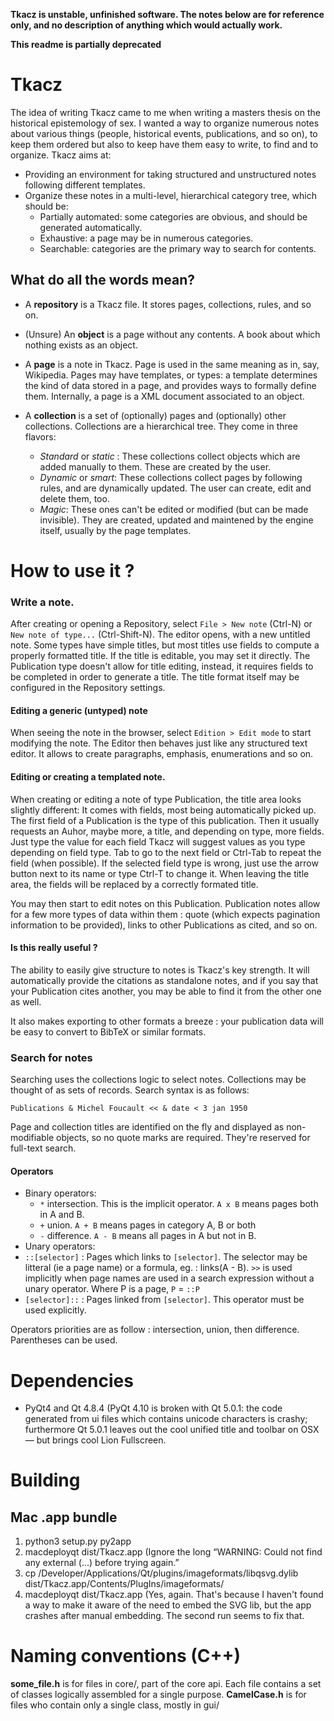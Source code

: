 **Tkacz is unstable, unfinished software. The notes below are for reference only, and no description of anything which would actually work.**

**This readme is partially deprecated**

# Tkacz

The idea of writing Tkacz came to me when writing a masters thesis on the historical epistemology of sex. I wanted a way to organize numerous notes about various things (people, historical events, publications, and so on), to keep them ordered but also to keep have them easy to write, to find and to organize. Tkacz aims at:

  * Providing an environment for taking structured and unstructured notes following different templates.
  * Organize these notes in a multi-level, hierarchical category tree, which should be:
    * Partially automated: some categories are obvious, and should be generated automatically.
    * Exhaustive: a page may be in numerous categories.
    * Searchable: categories are the primary way to search for contents.
           
## What do all the words mean?
           
 * A **repository** is a Tkacz file. It stores pages, collections, rules, and so on.
 
 * (Unsure) An **object** is a page without any contents. A book about which nothing exists as an object. 

 * A **page** is a note in Tkacz. Page is used in the same meaning as in, say, Wikipedia. Pages may have templates, or types: a template determines the kind of data stored in a page, and provides ways to formally define them. Internally, a page is a XML document associated to an object. 
 
 * A **collection** is a set of (optionally) pages and (optionally) other collections. Collections are a hierarchical tree. They come in three flavors:
 
   * *Standard* or *static*
   : These collections collect objects which are added manually to them. These are created by the user.
   * *Dynamic* or *smart*: These collections collect pages by following rules, and are dynamically updated. The user can create, edit and delete them, too.
   * *Magic*: These ones can't be edited or modified (but can be made invisible). They are created, updated and maintened by the engine itself, usually by the page templates.

# How to use it ?
              
### Write a note.
              
After creating or opening a Repository, select `File > New note` (Ctrl-N) or `New note of type...` (Ctrl-Shift-N). The editor opens, with a new untitled note. Some types have simple titles, but most titles use fields to compute a properly formatted title. If the title is editable, you may set it directly.  The Publication type doesn't allow for title editing, instead, it requires fields to be completed in order to generate a title. The title format itself may be configured in the Repository settings. 

#### Editing a generic (untyped) note

When seeing the note in the browser, select `Edition > Edit mode` to start modifying the note. The Editor then behaves just like any structured text editor. It allows to create paragraphs, emphasis, enumerations and so on.

#### Editing or creating a templated note.

When creating or editing a note of type Publication, the title area looks slightly different: It comes with fields, most being automatically picked up. The first field of a Publication is the type of this publication. Then it usually requests an Auhor, maybe more, a title, and depending on type, more fields. Just type the value for each field Tkacz will suggest values as you type depending on field type. Tab to go to the next field or Ctrl-Tab to repeat the field (when possible). If the selected field type is wrong, just use the arrow button next to its name or type Ctrl-T to change it. When leaving the title area, the fields will be replaced by a correctly formated title. 

You may then start to edit notes on this Publication. Publication notes allow for a few more types of data within them : quote (which expects pagination information to be provided), links to other Publications as cited, and so on. 

#### Is this really useful ?

The ability to easily give structure to notes is Tkacz's key strength. It will automatically provide the citations as standalone notes, and if you say that your Publication cites another, you may be able to find it from the other one as well. 

It also makes exporting to other formats a breeze : your publication data will be easy to convert to BibTeX or similar formats.

### Search for notes

Searching uses the collections logic to select notes. Collections may be thought of as sets of records. Search syntax is as follows: 

` Publications & Michel Foucault << & date < 3 jan 1950 `

Page and collection titles are identified on the fly and displayed as non-modifiable objects,
so no quote marks are required. They're reserved for full-text search.
 
#### Operators

 * Binary operators: 
   * `*` intersection. This is the implicit operator. `A x B` means pages both in A and B.
   * `+` union. `A + B` means pages in category A, B or both
   * `-` difference. `A - B` means all pages in A but not in B.
 * Unary operators:
 * `::[selector]` : Pages which links to `[selector]`. The selector may be litteral (ie a page name) or a formula, eg. : links(A - B). `>>` is used implicitly when page names are used in a search expression without a unary operator. Where P is a page, `P` = `::P`
 * `[selector]::` : Pages linked from `[selector]`. This operator must be used explicitly. 

Operators priorities are as follow : intersection, union, then difference. Parentheses can be used.


# Dependencies
 * PyQt4 and Qt 4.8.4 (PyQt 4.10 is broken with Qt 5.0.1: the code generated from ui files which contains unicode characters is crashy; furthermore Qt 5.0.1 leaves out the cool unified title and toolbar on OSX — but brings cool Lion Fullscreen.

# Building
## Mac .app bundle

1. python3 setup.py py2app
2. macdeployqt dist/Tkacz.app
	 (Ignore the long “WARNING: Could not find any external (...) before trying again.”
3. cp /Developer/Applications/Qt/plugins/imageformats/libqsvg.dylib dist/Tkacz.app/Contents/PlugIns/imageformats/
4. macdeployqt dist/Tkacz.app (Yes, again. That's because I haven't found a way to make it aware of the need to embed the SVG lib, but the app crashes after manual embedding. The second run seems to fix that.

# Naming conventions (C++)

**some_file.h** is for files in core/, part of the core api. Each file 
contains a set of classes logically assembled for a single purpose.
**CamelCase.h** is for files who contain only a single class, mostly in gui/